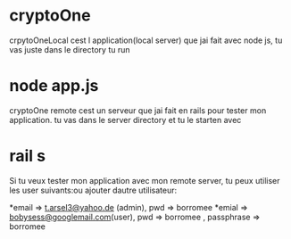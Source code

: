 # cryptoOne

crpytoOneLocal  cest l application(local server) que jai fait avec node js, tu vas juste dans le directory tu run

# node app.js

cryptoOne remote   cest un serveur que jai fait en rails pour tester mon application. tu vas dans le server directory
et  tu le starten avec  

# rail s

Si tu veux tester mon application avec mon remote  server, tu  peux utiliser les user suivants:ou ajouter dautre utilisateur:

*email  => t.arsel3@yahoo.de (admin), pwd => borromee
*emial  => bobysess@googlemail.com(user), pwd => borromee , passphrase => borromee

